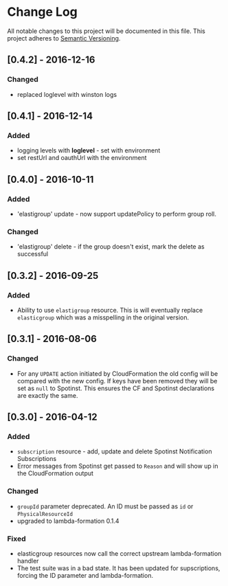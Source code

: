 # Change Log
All notable changes to this project will be documented in this file.
This project adheres to [Semantic Versioning](http://semver.org/).

## [0.4.2] - 2016-12-16
### Changed
- replaced loglevel with winston logs

## [0.4.1] - 2016-12-14
### Added
- logging levels with **loglevel** - set with environment
- set restUrl and oauthUrl with the environment

## [0.4.0] - 2016-10-11
### Added
- 'elastigroup' update - now support updatePolicy to perform group roll.

### Changed
- 'elastigroup' delete - if the group doesn't exist, mark the delete as
   successful

## [0.3.2] - 2016-09-25
### Added
- Ability to use `elastigroup` resource. This is will eventually
  replace `elasticgroup` which was a misspelling in the original version.

## [0.3.1] - 2016-08-06
### Changed
- For any `UPDATE` action initiated by CloudFormation the old config
  will be compared with the new config.  If keys have been removed they
  will be set as `null` to Spotinst. This ensures the CF and Spotinst
  declarations are exactly the same.

## [0.3.0] - 2016-04-12
### Added
- `subscription` resource - add, update and delete Spotinst Notification
  Subscriptions
- Error messages from Spotinst get passed to `Reason` and will show up
  in the CloudFormation output

### Changed
- `groupId` parameter deprecated.  An ID must be passed as `id` or
  `PhysicalResourceId`
- upgraded to lambda-formation 0.1.4

### Fixed
- elasticgroup resources now call the correct upstream lambda-formation
  handler
- The test suite was in a bad state. It has been updated for
  supscriptions, forcing the ID parameter and lambda-formation.

